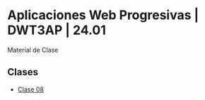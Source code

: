# Aplicaciones Web Progresivas | DWT3AP | 24.01

Material de Clase

## Clases
- [Clase 08](clase-08)
